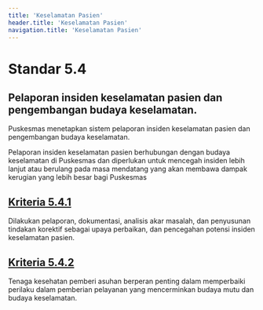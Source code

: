 ```yaml
---
title: 'Keselamatan Pasien'
header.title: 'Keselamatan Pasien'
navigation.title: 'Keselamatan Pasien'
---
```


# Standar 5.4
## Pelaporan insiden keselamatan pasien dan pengembangan budaya keselamatan. 

Puskesmas menetapkan sistem pelaporan insiden keselamatan pasien dan pengembangan budaya keselamatan. 

Pelaporan insiden keselamatan pasien berhubungan dengan budaya keselamatan di Puskesmas dan diperlukan untuk mencegah insiden lebih lanjut atau berulang pada masa mendatang yang akan membawa dampak kerugian yang lebih besar bagi Puskesmas 

## [Kriteria 5.4.1](/5/4/1) 
Dilakukan pelaporan, dokumentasi, analisis akar masalah, dan penyusunan tindakan korektif sebagai upaya perbaikan, dan pencegahan potensi insiden keselamatan pasien. 

## [Kriteria 5.4.2](/5/4/2) 
Tenaga kesehatan pemberi asuhan berperan penting dalam memperbaiki perilaku dalam pemberian pelayanan yang mencerminkan budaya mutu dan budaya keselamatan. 


